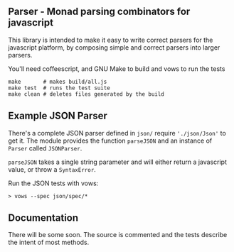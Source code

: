 Parser - Monad parsing combinators for javascript
-------------------------------------------------

This library is intended to make it easy to write correct 
parsers for the javascript platform, by composing simple and
correct parsers into larger parsers.

You'll need coffeescript, and GNU Make to build and vows to
run the tests

    make       # makes build/all.js
    make test  # runs the test suite
    make clean # deletes files generated by the build

Example JSON Parser
-------------------

There's a complete JSON parser defined in `json/` require `'./json/Json'` to 
get it. The module provides the function `parseJSON` and an instance of 
`Parser` called `JSONParser`.

`parseJSON` takes a single string parameter and will either return a javascript 
value, or throw a `SyntaxError`.

Run the JSON tests with vows:

    > vows --spec json/spec/*


Documentation
-------------

There will be some soon. The source is commented and the tests describe the 
intent of most methods.

